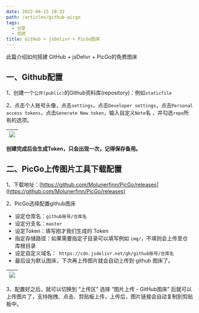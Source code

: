 ```yaml
---
date: 2022-04-15 10:32
path: /articles/github-picgo
tags:
  - 分享
  - 总结
title: GitHub + jsDelivr + PicGo图床
---
```


此篇介绍如何搭建 GitHub + jsDelivr + PicGo的免费图床<!--more-->

## 一、Github配置

1、创建一个`公开(public)`的Github资料库(repository)：例如`staticfile`

2、点击个人账号头像，点击`settings`，点击`Developer settings`，点击`Personal access tokens`，点击`Generate New token`，输入自定义`Note`名 ，并勾选`repo`所有的选项。

| ![](https://cdn.jsdelivr.net/gh/sunshj/Staticfile/img/github-create-tokens.png) |
| :-----------------------------------------------------------------------------: |

**创建完成后会生成Token，只会出现一次，记得保存备用。**

## 二、PicGo上传图片工具下载配置

1、下载地址：[https://github.com/Molunerfinn/PicGo/releases](https://github.com/Molunerfinn/PicGo/releases)

2、PicGo选择配置github图床

- 设定仓库名：`github账号/仓库名`
- 设定分支名：`master`
- 设定Token：填写刚才我们生成的 Token
- 指定存储路径：如果需要指定子目录可以填写例如 `img/`，不填则会上传至仓库根目录
- 设定自定义域名：` https://cdn.jsdelivr.net/gh/github账号/仓库名`
- 最后设为默认图床，下次再上传图片就会自动上传到 github 图床了。

| ![](https://cdn.jsdelivr.net/gh/sunshj/Staticfile/img/picgo-github-setting.png) |
| :-----------------------------------------------------------------------------: |

3、配置好之后，就可以切换到 “上传区” 选择 “图片上传 - GitHub图床” 后就可以上传图片了，支持拖拽、点击、剪贴板上传，上传后，图片链接会自动复制到剪贴板中。
